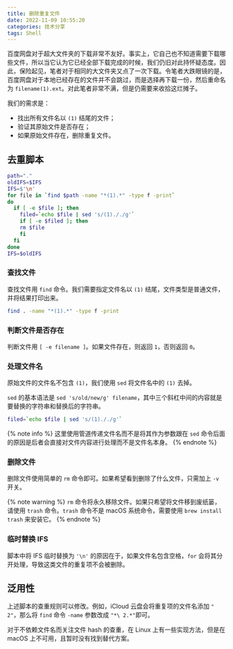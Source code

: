 ```yaml
---
title: 删除重复文件
date: 2022-11-09 10:55:20
categories: 技术分享
tags: Shell
---
```


百度网盘对于超大文件夹的下载非常不友好。事实上，它自己也不知道需要下载哪些文件，所以当它认为它已经全部下载完成的时候，我们仍旧对此持怀疑态度。因此，保险起见，笔者对于相同的大文件夹又点了一次下载。令笔者大跌眼镜的是，百度网盘对于本地已经存在的文件并不会跳过，而是选择再下载一份，然后重命名为 `filename(1).ext`。对此笔者非常不满，但是仍需要来收拾这烂摊子。

我们的需求是：
- 找出所有文件名以 `(1)` 结尾的文件；
- 验证其原始文件是否存在；
- 如果原始文件存在，删除重复文件。

## 去重脚本

```sh
path="."
oldIFS=$IFS
IFS=$'\n'
for file in `find $path -name "*(1).*" -type f -print`
do
  if [ -e $file ]; then
    filed=`echo $file | sed 's/(1)././g'`
    if [ -e $filed ]; then
    rm $file
    fi
  fi
done
IFS=$oldIFS
```

### 查找文件

查找文件用 `find` 命令。我们需要指定文件名以 `(1)` 结尾，文件类型是普通文件，并将结果打印出来。
```sh
find . -name "*(1).*" -type f -print
```

### 判断文件是否存在

判断文件用 `[ -e filename ]`。如果文件存在，则返回 `1`，否则返回 `0`。

### 处理文件名

原始文件的文件名不包含 `(1)`，我们使用 `sed` 将文件名中的 `(1)` 去掉。

`sed` 的基本语法是 `sed 's/old/new/g' filename`，其中三个斜杠中间的内容就是要替换的字符串和替换后的字符串。
```sh
filed=`echo $file | sed 's/(1)././g'`
```
{% note info %}
这里使用管道传递文件名而不是将其作为参数跟在 `sed` 命令后面的原因是后者会直接对文件内容进行处理而不是文件名本身。
{% endnote %}

### 删除文件

删除文件使用简单的 `rm` 命令即可。如果希望看到删除了什么文件，只需加上 `-v` 开关。

{% note warning %}
`rm` 命令将永久移除文件。如果只希望将文件移到废纸篓，请使用 `trash` 命令。`trash` 命令不是 macOS 系统命令，需要使用 `brew install trash` 来安装它。
{% endnote %}

### 临时替换 IFS

脚本中将 IFS 临时替换为 `'\n'` 的原因在于，如果文件名包含空格，`for` 会将其分开处理，导致这类文件的重复项不会被删除。

## 泛用性

上述脚本的查重规则可以修改。例如，iCloud 云盘会将重复项的文件名添加 `" 2"`，那么将 `find` 命令 `-name` 参数改成 `"*\ 2.*"`即可。

对于不依赖文件名而关注文件 hash 的查重，在 Linux 上有一些实现方法，但是在 macOS 上不可用，且暂时没有找到替代方案。